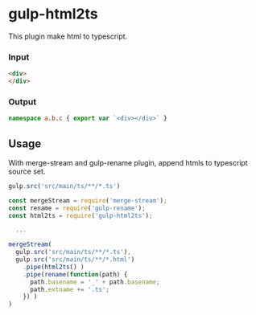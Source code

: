 gulp-html2ts
===
This plugin make html to typescript.

### Input

```html
<div>
</div>
```

### Output

```typescript
namespace a.b.c { export var `<div></div>` }
```

## Usage

With merge-stream and gulp-rename plugin, append htmls to typescript source set.

```javascript
gulp.src('src/main/ts/**/*.ts')
```

```javascript
const mergeStream = require('merge-stream');
const rename = require('gulp-rename');
const html2ts = require('gulp-html2ts');

  ...

mergeStream(
  gulp.src('src/main/ts/**/*.ts'),
  gulp.src('src/main/ts/**/*.html')
    .pipe(html2ts() )
    .pipe(rename(function(path) {
      path.basename = '_' + path.basename;
      path.extname += '.ts';
    }) )
)
```
